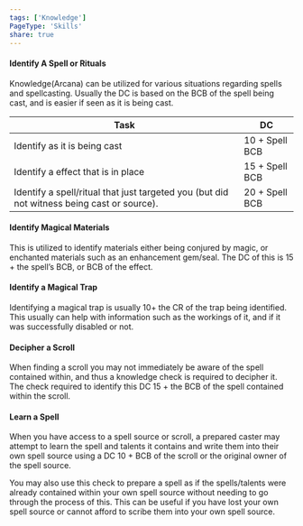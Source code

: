 ```yaml
---
tags: ['Knowledge']
PageType: 'Skills'
share: true
---
```

#### Identify A Spell or Rituals

Knowledge(Arcana) can be utilized for various situations regarding spells and spellcasting. Usually the DC is based on the BCB of the spell being cast, and is easier if seen as it is being cast.

|Task|DC|
|---|---|
|Identify as it is being cast|10 + Spell BCB|
|Identify a effect that is in place|15 + Spell BCB|
|Identify a spell/ritual that just targeted you (but did not witness being cast or source).|20 + Spell BCB|

#### Identify Magical Materials

This is utilized to identify materials either being conjured by magic, or enchanted materials such as an enhancement gem/seal. The DC of this is 15 + the spell’s BCB, or BCB of the effect.

#### Identify a Magical Trap

Identifying a magical trap is usually 10+ the CR of the trap being identified. This usually can help with information such as the workings of it, and if it was successfully disabled or not.

#### Decipher a Scroll

When finding a scroll you may not immediately be aware of the spell contained within, and thus a knowledge check is required to decipher it. The check required to identify this DC 15 + the BCB of the spell contained within the scroll.

#### Learn a Spell

When you have access to a spell source or scroll, a prepared caster may attempt to learn the spell and talents it contains and write them into their own spell source using a DC 10 + BCB of the scroll or the original owner of the spell source.

You may also use this check to prepare a spell as if the spells/talents were already contained within your own spell source without needing to go through the process of this. This can be useful if you have lost your own spell source or cannot afford to scribe them into your own spell source.